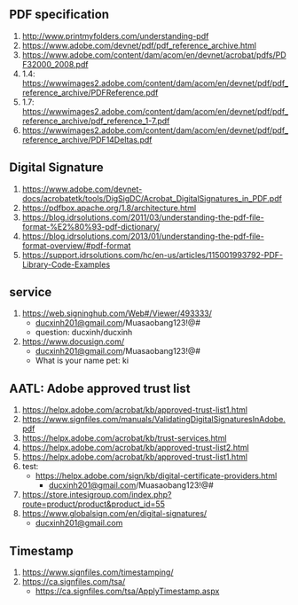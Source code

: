 ## PDF specification
1. http://www.printmyfolders.com/understanding-pdf
2. https://www.adobe.com/devnet/pdf/pdf_reference_archive.html
3. https://www.adobe.com/content/dam/acom/en/devnet/acrobat/pdfs/PDF32000_2008.pdf
4. 1.4: https://wwwimages2.adobe.com/content/dam/acom/en/devnet/pdf/pdf_reference_archive/PDFReference.pdf
5. 1.7: https://wwwimages2.adobe.com/content/dam/acom/en/devnet/pdf/pdf_reference_archive/pdf_reference_1-7.pdf
6. https://wwwimages2.adobe.com/content/dam/acom/en/devnet/pdf/pdf_reference_archive/PDF14Deltas.pdf

## Digital Signature
1. https://www.adobe.com/devnet-docs/acrobatetk/tools/DigSigDC/Acrobat_DigitalSignatures_in_PDF.pdf
2. https://pdfbox.apache.org/1.8/architecture.html
3. https://blog.idrsolutions.com/2011/03/understanding-the-pdf-file-format-%E2%80%93-pdf-dictionary/
4. https://blog.idrsolutions.com/2013/01/understanding-the-pdf-file-format-overview/#pdf-format
5. https://support.idrsolutions.com/hc/en-us/articles/115001993792-PDF-Library-Code-Examples

## service
1. https://web.signinghub.com/Web#/Viewer/493333/
    + ducxinh201@gmail.com/Muasaobang123!@#
    + question: ducxinh/ducxinh
2. https://www.docusign.com/
    + ducxinh201@gmail.com/Muasaobang123!@#
    + What is your name pet: ki

## AATL: Adobe approved trust list
1. https://helpx.adobe.com/acrobat/kb/approved-trust-list1.html
1. https://www.signfiles.com/manuals/ValidatingDigitalSignaturesInAdobe.pdf
2. https://helpx.adobe.com/acrobat/kb/trust-services.html
1. https://helpx.adobe.com/acrobat/kb/approved-trust-list2.html
1. https://helpx.adobe.com/acrobat/kb/approved-trust-list1.html
3. test:
    + https://helpx.adobe.com/sign/kb/digital-certificate-providers.html
        + ducxinh201@gmail.com/Muasaobang123!@#
4. https://store.intesigroup.com/index.php?route=product/product&product_id=55
5. https://www.globalsign.com/en/digital-signatures/
    + ducxinh201@gmail.com

## Timestamp
1. https://www.signfiles.com/timestamping/
3. https://ca.signfiles.com/tsa/
    +  https://ca.signfiles.com/tsa/ApplyTimestamp.aspx 


